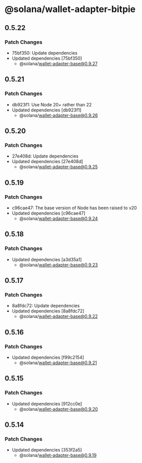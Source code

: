# @solana/wallet-adapter-bitpie

## 0.5.22

### Patch Changes

- 75bf350: Update dependencies
- Updated dependencies [75bf350]
    - @solana/wallet-adapter-base@0.9.27

## 0.5.21

### Patch Changes

- db923f1: Use Node 20+ rather than 22
- Updated dependencies [db923f1]
    - @solana/wallet-adapter-base@0.9.26

## 0.5.20

### Patch Changes

- 27e408d: Update dependencies
- Updated dependencies [27e408d]
    - @solana/wallet-adapter-base@0.9.25

## 0.5.19

### Patch Changes

- c96cae47: The base version of Node has been raised to v20
- Updated dependencies [c96cae47]
    - @solana/wallet-adapter-base@0.9.24

## 0.5.18

### Patch Changes

- Updated dependencies [a3d35a1]
    - @solana/wallet-adapter-base@0.9.23

## 0.5.17

### Patch Changes

- 8a8fdc72: Update dependencies
- Updated dependencies [8a8fdc72]
    - @solana/wallet-adapter-base@0.9.22

## 0.5.16

### Patch Changes

- Updated dependencies [f99c2154]
    - @solana/wallet-adapter-base@0.9.21

## 0.5.15

### Patch Changes

- Updated dependencies [912cc0e]
    - @solana/wallet-adapter-base@0.9.20

## 0.5.14

### Patch Changes

- Updated dependencies [353f2a5]
    - @solana/wallet-adapter-base@0.9.19

